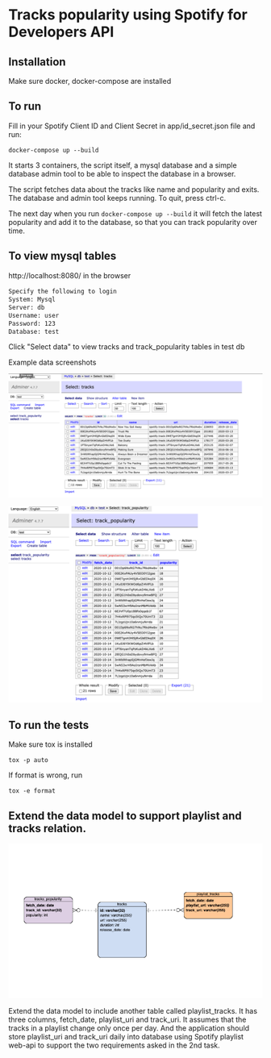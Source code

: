 # Tracks popularity using Spotify for Developers API

## Installation

Make sure docker, docker-compose are installed

## To run

Fill in your Spotify Client ID and Client Secret in app/id_secret.json file and run:

```
docker-compose up --build
```

It starts 3 containers, the script itself, a mysql database and a simple database admin tool to be able to inspect the database in a browser.

The script fetches data about the tracks like name and popularity and exits. The database and admin tool keeps running. To quit, press ctrl-c.

The next day when you run `docker-compose up --build` it will fetch the latest popularity and add it to the database, so that you can track popularity over time.

## To view mysql tables

http://localhost:8080/  in the browser

```
Specify the following to login
System: Mysql
Server: db
Username: user
Password: 123
Database: test
```

Click "Select data" to view tracks and track_popularity tables in test db

Example data screenshots

![tracks table](tracks.png)

![track_popularity table](track_popularity.png)

## To run the tests

Make sure tox is installed

```
tox -p auto
```

If format is wrong, run
```
tox -e format
```


## Extend the data model to support playlist and tracks relation.

![ER Diagram](ERD.png)

Extend the data model to include another table called playlist_tracks. It has three columns, fetch_date, playlist_uri and track_uri.
It assumes that the tracks in a playlist change only once per day.
And the application should store playlist_uri and track_uri daily into database using Spotify playlist web-api to support the two requirements asked in the 2nd task. 

